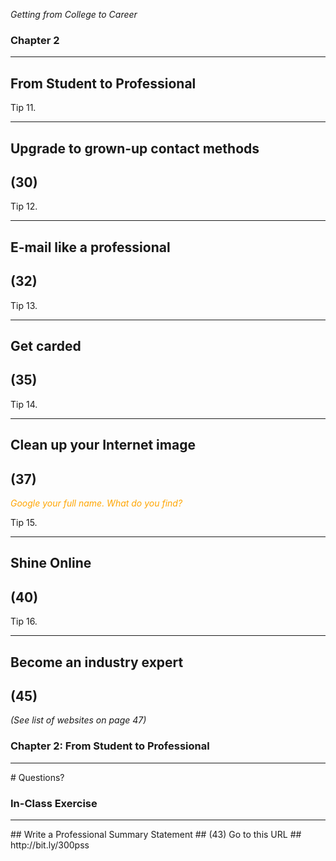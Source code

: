 *Getting from College to Career*
### Chapter 2

---

## From Student to Professional



Tip 11.

---

## Upgrade to grown-up contact methods
## (30)



Tip 12.

---

## E-mail like a professional
## (32)



Tip 13.

---

## Get carded
## (35)



Tip 14.

---

## Clean up your Internet image
## (37)
<span style="color: orange;">*Google your full name. What do you find?*</span>



Tip 15.

---

## Shine Online
## (40)



Tip 16.

---

## Become an industry expert
## (45)

*(See list of websites on page 47)*



### Chapter 2: From Student to Professional
<hr />
# Questions?



### In-Class Exercise
<hr />
## Write a Professional Summary Statement
## (43)
Go to this URL
## http://bit.ly/300pss